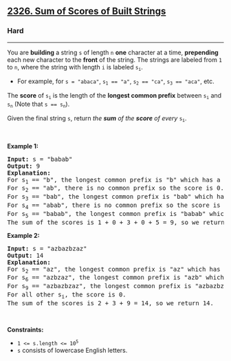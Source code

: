 <h2><a href="https://leetcode.com/problems/sum-of-scores-of-built-strings">2326. Sum of Scores of Built Strings</a></h2><h3>Hard</h3><hr><p>You are <strong>building</strong> a string <code>s</code> of length <code>n</code> <strong>one</strong> character at a time, <strong>prepending</strong> each new character to the <strong>front</strong> of the string. The strings are labeled from <code>1</code> to <code>n</code>, where the string with length <code>i</code> is labeled <code>s<sub>i</sub></code>.</p>

<ul>
	<li>For example, for <code>s = &quot;abaca&quot;</code>, <code>s<sub>1</sub> == &quot;a&quot;</code>, <code>s<sub>2</sub> == &quot;ca&quot;</code>, <code>s<sub>3</sub> == &quot;aca&quot;</code>, etc.</li>
</ul>

<p>The <strong>score</strong> of <code>s<sub>i</sub></code> is the length of the <strong>longest common prefix</strong> between <code>s<sub>i</sub></code> and <code>s<sub>n</sub></code> (Note that <code>s == s<sub>n</sub></code>).</p>

<p>Given the final string <code>s</code>, return<em> the <strong>sum</strong> of the <strong>score</strong> of every </em><code>s<sub>i</sub></code>.</p>

<p>&nbsp;</p>
<p><strong class="example">Example 1:</strong></p>

<pre>
<strong>Input:</strong> s = &quot;babab&quot;
<strong>Output:</strong> 9
<strong>Explanation:</strong>
For s<sub>1</sub> == &quot;b&quot;, the longest common prefix is &quot;b&quot; which has a score of 1.
For s<sub>2</sub> == &quot;ab&quot;, there is no common prefix so the score is 0.
For s<sub>3</sub> == &quot;bab&quot;, the longest common prefix is &quot;bab&quot; which has a score of 3.
For s<sub>4</sub> == &quot;abab&quot;, there is no common prefix so the score is 0.
For s<sub>5</sub> == &quot;babab&quot;, the longest common prefix is &quot;babab&quot; which has a score of 5.
The sum of the scores is 1 + 0 + 3 + 0 + 5 = 9, so we return 9.</pre>

<p><strong class="example">Example 2:</strong></p>

<pre>
<strong>Input:</strong> s = &quot;azbazbzaz&quot;
<strong>Output:</strong> 14
<strong>Explanation:</strong> 
For s<sub>2</sub> == &quot;az&quot;, the longest common prefix is &quot;az&quot; which has a score of 2.
For s<sub>6</sub> == &quot;azbzaz&quot;, the longest common prefix is &quot;azb&quot; which has a score of 3.
For s<sub>9</sub> == &quot;azbazbzaz&quot;, the longest common prefix is &quot;azbazbzaz&quot; which has a score of 9.
For all other s<sub>i</sub>, the score is 0.
The sum of the scores is 2 + 3 + 9 = 14, so we return 14.
</pre>

<p>&nbsp;</p>
<p><strong>Constraints:</strong></p>

<ul>
	<li><code>1 &lt;= s.length &lt;= 10<sup>5</sup></code></li>
	<li><code>s</code> consists of lowercase English letters.</li>
</ul>
